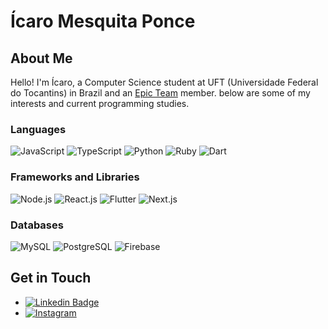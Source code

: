 # Ícaro Mesquita Ponce

## About Me
Hello! I'm Ícaro, a Computer Science student at UFT (Universidade Federal do Tocantins) in Brazil and an [Epic Team](http://epicteam.dev/) member.
below are some of my interests and current programming studies.
### Languages
![JavaScript](https://img.shields.io/badge/-JavaScript-yellow?style=flat-square&logo=javascript&logoColor=white)
![TypeScript](https://img.shields.io/badge/-TypeScript-blue?style=flat-square&logo=typescript&logoColor=white)
![Python](https://img.shields.io/badge/Python-3776AB?style=for-the-badge&logo=python&logoColor=white)
![Ruby](https://img.shields.io/badge/Ruby-CC342D?style=for-the-badge&logo=ruby&logoColor=white)
![Dart](https://img.shields.io/badge/Dart-0175C2?style=for-the-badge&logo=dart&logoColor=white)

### Frameworks and Libraries
![Node.js](https://img.shields.io/badge/-Node.js-green?style=flat-square&logo=node.js&logoColor=white)
![React.js](https://img.shields.io/badge/-React.js-blue?style=flat-square&logo=react&logoColor=white)
![Flutter](https://img.shields.io/badge/Flutter-02569B?style=for-the-badge&logo=flutter&logoColor=white)
![Next.js](https://img.shields.io/badge/Next.js-000?logo=nextdotjs&logoColor=fff&style=for-the-badge)

### Databases
![MySQL](https://img.shields.io/badge/-MySQL-blue?style=flat-square&logo=mysql&logoColor=white)
![PostgreSQL](https://img.shields.io/badge/PostgreSQL-316192?style=for-the-badge&logo=postgresql&logoColor=white)
![Firebase](https://img.shields.io/badge/-Firebase-yellow?style=flat-square&logo=firebase&logoColor=white)

## Get in Touch
- [![Linkedin Badge](https://img.shields.io/badge/-LinkedIn-blue?style=flat-square&logo=Linkedin&logoColor=white&link=https://linkedin.com/in/%C3%ADcaro-mesquita-ponce-571011214)](https://www.linkedin.com/in/%C3%ADcaro-mesquita-ponce-571011214/)
- [![Instagram](https://img.shields.io/badge/-Instagram-E4405F?&logo=Instagram&logoColor=FFFFFF)](https://www.instagram.com/icar_mp/)
